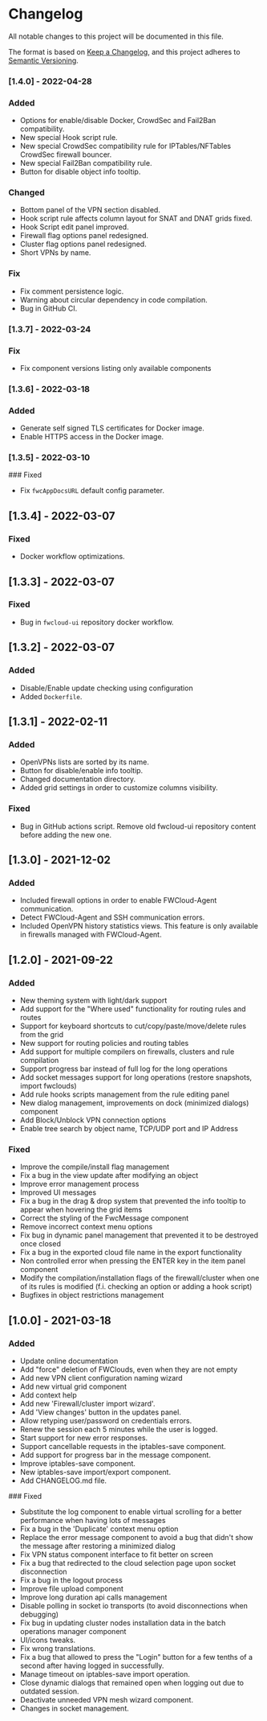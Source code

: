 # Changelog

All notable changes to this project will be documented in this file.

The format is based on [Keep a Changelog](https://keepachangelog.com/en/1.0.0/),
and this project adheres to [Semantic Versioning](https://semver.org/spec/v2.0.0.html).

### [1.4.0] - 2022-04-28
### Added
- Options for enable/disable Docker, CrowdSec and Fail2Ban compatibility.
- New special Hook script rule.
- New special CrowdSec compatibility rule for IPTables/NFTables CrowdSec firewall bouncer.
- New special Fail2Ban compatibility rule.
- Button for disable object info tooltip.

### Changed
- Bottom panel of the VPN section disabled.
- Hook script rule affects column layout for SNAT and DNAT grids fixed.
- Hook Script edit panel improved.
- Firewall flag options panel redesigned.
- Cluster flag options panel redesigned.
- Short VPNs by name.

### Fix
- Fix comment persistence logic.
- Warning about circular dependency in code compilation.
- Bug in GitHub CI.


### [1.3.7] - 2022-03-24 
### Fix
- Fix component versions listing only available components


### [1.3.6] - 2022-03-18
### Added
- Generate self signed TLS certificates for Docker image.
- Enable HTTPS access in the Docker image.


### [1.3.5] - 2022-03-10
### Fixed
- Fix `fwcAppDocsURL` default config parameter.


## [1.3.4] - 2022-03-07
### Fixed
- Docker workflow optimizations. 


## [1.3.3] - 2022-03-07
### Fixed
- Bug in `fwcloud-ui` repository docker workflow. 


## [1.3.2] - 2022-03-07
### Added
- Disable/Enable update checking using configuration
- Added `Dockerfile`.


## [1.3.1] - 2022-02-11
### Added
- OpenVPNs lists are sorted by its name.
- Button for disable/enable info tooltip.
- Changed documentation directory.
- Added grid settings in order to customize columns visibility.

### Fixed
- Bug in GitHub actions script. Remove old fwcloud-ui repository content before adding the new one.
  

## [1.3.0] - 2021-12-02
### Added
- Included firewall options in order to enable FWCloud-Agent communication.
- Detect FWCloud-Agent and SSH communication errors.
- Included OpenVPN history statistics views. This feature is only available in firewalls managed with FWCloud-Agent.


## [1.2.0] - 2021-09-22
### Added
- New theming system with light/dark support
- Add support for the "Where used" functionality for routing rules and routes
- Support for keyboard shortcuts to cut/copy/paste/move/delete rules from the grid
- New support for routing policies and routing tables
- Add support for multiple compilers on firewalls, clusters and rule compilation
- Support progress bar instead of full log for the long operations
- Add socket messages support for long operations (restore snapshots, import fwclouds)
- Add rule hooks scripts management from the rule editing panel
- New dialog management, improvements on dock (minimized dialogs) component
- Add Block/Unblock VPN connection options
- Enable tree search by object name, TCP/UDP port and IP Address

### Fixed
- Improve the compile/install flag management
- Fix a bug in the view update after modifying an object
- Improve error management process
- Improved UI messages
- Fix a bug in the drag & drop system that prevented the info tooltip to appear when hovering the grid items
- Correct the styling of the FwcMessage component
- Remove incorrect context menu options
- Fix bug in dynamic panel management that prevented it to be destroyed once closed
- Fix a bug in the exported cloud file name in the export functionality
- Non controlled error when pressing the ENTER key in the item panel component
- Modify the compilation/installation flags of the firewall/cluster when one of its rules is modified (f.i. checking an option or adding a hook script)
- Bugfixes in object restrictions management


## [1.0.0] - 2021-03-18
### Added
- Update online documentation
- Add "force" deletion of FWClouds, even when they are not empty
- Add new VPN client configuration naming wizard
- Add new virtual grid component
- Add context help
- Add new 'Firewall/cluster import wizard'.
- Add 'View changes' button in the updates panel.
- Allow retyping user/password on credentials errors.
- Renew the session each 5 minutes while the user is logged.
- Start support for new error responses.
- Support cancellable requests in the iptables-save component.
- Add support for progress bar in the message component.
- Improve iptables-save component.
- New iptables-save import/export component.
- Add CHANGELOG.md file.

### Fixed
- Substitute the log component to enable virtual scrolling for a better performance when having lots of messages
- Fix a bug in the 'Duplicate' context menu option
- Replace the error message component to avoid a bug that didn't show the message after restoring a minimized dialog
- Fix VPN status component interface to fit better on screen
- Fix a bug that redirected to the cloud selection page upon socket disconnection
- Fix a bug in the logout process
- Improve file upload component
- Improve long duration api calls management
- Disable polling in socket io transports (to avoid disconnections when debugging)
- Fix bug in updating cluster nodes installation data in the batch operations manager component
- UI/icons tweaks.
- Fix wrong translations.
- Fix a bug that allowed to press the "Login" button for a few tenths of a second after having logged in successfully.
- Manage timeout on iptables-save import operation.
- Close dynamic dialogs that remained open when logging out due to outdated session.
- Deactivate unneeded VPN mesh wizard component.
- Changes in socket management.
